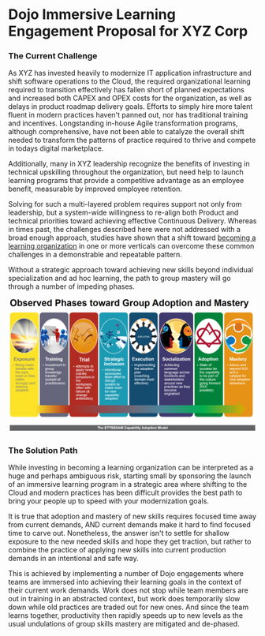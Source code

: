 # Dojo Immersive Learning Engagement Proposal for XYZ Corp 
### The Current Challenge 

As XYZ has invested heavily to modernize IT application infrastructure and shift software operations to the Cloud, the required organizational learning required to transition effectively has fallen short of planned expectations and increased both CAPEX and OPEX costs for the organization, as well as delays in product roadmap delivery goals. Efforts to simply hire more talent fluent in modern practices haven't panned out, nor has traditional training and incentives. Longstanding in-house Agile transformation programs, although comprehensive, have not been able to catalyze the overall shift needed to transform the patterns of practice required to thrive and compete in todays digital marketplace.

Additionally, many in XYZ leadership recognize the benefits of investing in technical upskilling throughout the organization, but need help to launch learning programs that provide a competitive advantage as an employee benefit, measurable by improved employee retention. 

Solving for such a multi-layered problem requires support not only from leadership, but a system-wide willingness to re-align both Product and technical priorities toward achieving effective Continuous Delivery. Whereas in times past, the challenges described here were not addressed with a broad enough approach, studies have shown that a shift toward [becoming a learning organization](https://hbr.org/2008/03/is-yours-a-learning-organization) in one or more verticals can overcome these common challenges in a demonstrable and repeatable pattern.

Without a strategic approach toward achieving new skills beyond individual specialization and ad hoc learning, the path to group mastery will go through a number of impeding phases.

![ETTSESAM](./ettsesamModel_1.png)

### The Solution Path

While investing in becoming a learning organization can be interpreted as a huge and perhaps ambiguous risk, starting small by sponsoring the launch of an immersive learning program in a strategic area where shifting to the Cloud and modern practices has been difficult provides the best path to bring your people up to speed with your modernization goals. 

It is true that adoption and mastery of new skills requires focused time away from current demands, AND current demands make it hard to find focused time to carve out. Nonetheless, the answer isn't to settle for shallow exposure to the new needed skills and hope they get traction, but rather to combine the practice of applying new skills into current production demands in an intentional and safe way.

This is achieved by implementing a number of Dojo engagements where teams are immersed into achieving their learning goals in the context of their current work demands. Work does not stop while team members are out in training in an abstracted context, but work does temporarily slow down while old practices are traded out for new ones. And since the team learns together, productivity then rapidly speeds up to new levels as the usual undulations of group skills mastery are mitigated and de-phased.
